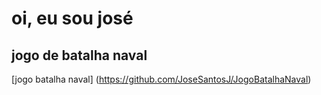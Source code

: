 # oi, eu sou josé

## jogo de batalha naval 
[jogo batalha naval] (https://github.com/JoseSantosJ/JogoBatalhaNaval)

<!--
**JoseSantosJ/JoseSantosJ** is a ✨ _special_ ✨ repository because its `README.md` (this file) appears on your GitHub profile.

Here are some ideas to get you started:

- 🔭 I’m currently working on ...
- 🌱 I’m currently learning ...
- 👯 I’m looking to collaborate on ...
- 🤔 I’m looking for help with ...
- 💬 Ask me about ...
- 📫 How to reach me: ...
- 😄 Pronouns: ...
- ⚡ Fun fact: ...
-->
